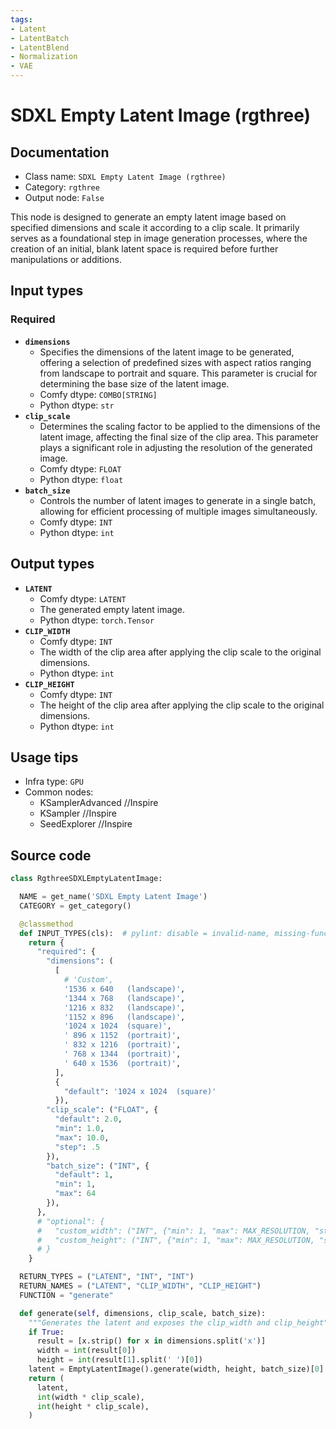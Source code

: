 ```yaml
---
tags:
- Latent
- LatentBatch
- LatentBlend
- Normalization
- VAE
---
```


# SDXL Empty Latent Image (rgthree)
## Documentation
- Class name: `SDXL Empty Latent Image (rgthree)`
- Category: `rgthree`
- Output node: `False`

This node is designed to generate an empty latent image based on specified dimensions and scale it according to a clip scale. It primarily serves as a foundational step in image generation processes, where the creation of an initial, blank latent space is required before further manipulations or additions.
## Input types
### Required
- **`dimensions`**
    - Specifies the dimensions of the latent image to be generated, offering a selection of predefined sizes with aspect ratios ranging from landscape to portrait and square. This parameter is crucial for determining the base size of the latent image.
    - Comfy dtype: `COMBO[STRING]`
    - Python dtype: `str`
- **`clip_scale`**
    - Determines the scaling factor to be applied to the dimensions of the latent image, affecting the final size of the clip area. This parameter plays a significant role in adjusting the resolution of the generated image.
    - Comfy dtype: `FLOAT`
    - Python dtype: `float`
- **`batch_size`**
    - Controls the number of latent images to generate in a single batch, allowing for efficient processing of multiple images simultaneously.
    - Comfy dtype: `INT`
    - Python dtype: `int`
## Output types
- **`LATENT`**
    - Comfy dtype: `LATENT`
    - The generated empty latent image.
    - Python dtype: `torch.Tensor`
- **`CLIP_WIDTH`**
    - Comfy dtype: `INT`
    - The width of the clip area after applying the clip scale to the original dimensions.
    - Python dtype: `int`
- **`CLIP_HEIGHT`**
    - Comfy dtype: `INT`
    - The height of the clip area after applying the clip scale to the original dimensions.
    - Python dtype: `int`
## Usage tips
- Infra type: `GPU`
- Common nodes:
    - KSamplerAdvanced //Inspire
    - KSampler //Inspire
    - SeedExplorer //Inspire



## Source code
```python
class RgthreeSDXLEmptyLatentImage:

  NAME = get_name('SDXL Empty Latent Image')
  CATEGORY = get_category()

  @classmethod
  def INPUT_TYPES(cls):  # pylint: disable = invalid-name, missing-function-docstring
    return {
      "required": {
        "dimensions": (
          [
            # 'Custom',
            '1536 x 640   (landscape)',
            '1344 x 768   (landscape)',
            '1216 x 832   (landscape)',
            '1152 x 896   (landscape)',
            '1024 x 1024  (square)',
            ' 896 x 1152  (portrait)',
            ' 832 x 1216  (portrait)',
            ' 768 x 1344  (portrait)',
            ' 640 x 1536  (portrait)',
          ],
          {
            "default": '1024 x 1024  (square)'
          }),
        "clip_scale": ("FLOAT", {
          "default": 2.0,
          "min": 1.0,
          "max": 10.0,
          "step": .5
        }),
        "batch_size": ("INT", {
          "default": 1,
          "min": 1,
          "max": 64
        }),
      },
      # "optional": {
      #   "custom_width": ("INT", {"min": 1, "max": MAX_RESOLUTION, "step": 64}),
      #   "custom_height": ("INT", {"min": 1, "max": MAX_RESOLUTION, "step": 64}),
      # }
    }

  RETURN_TYPES = ("LATENT", "INT", "INT")
  RETURN_NAMES = ("LATENT", "CLIP_WIDTH", "CLIP_HEIGHT")
  FUNCTION = "generate"

  def generate(self, dimensions, clip_scale, batch_size):
    """Generates the latent and exposes the clip_width and clip_height"""
    if True:
      result = [x.strip() for x in dimensions.split('x')]
      width = int(result[0])
      height = int(result[1].split(' ')[0])
    latent = EmptyLatentImage().generate(width, height, batch_size)[0]
    return (
      latent,
      int(width * clip_scale),
      int(height * clip_scale),
    )

```
